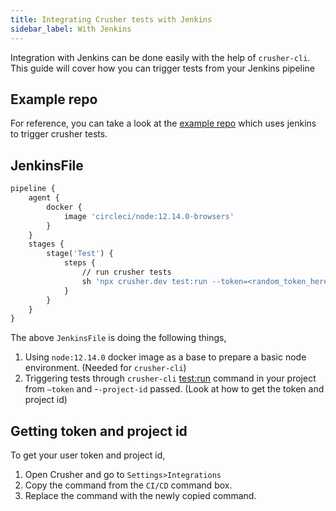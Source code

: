 ```yaml
---
title: Integrating Crusher tests with Jenkins
sidebar_label: With Jenkins
---
```


Integration with Jenkins can be done easily with the help of `crusher-cli`. This guide will cover how you can trigger tests from your Jenkins pipeline

## Example repo

For reference, you can take a look at the [example repo](https://github.com/crusherdev/crusher-jenkins) which uses jenkins to trigger crusher tests.

## JenkinsFile

```dockerfile
pipeline {
    agent {
        docker {
            image 'circleci/node:12.14.0-browsers'
        }
    }
    stages {
        stage('Test') {
            steps {
                // run crusher tests
                sh 'npx crusher.dev test:run --token=<random_token_here> --project-id=<your_project_id>'
            }
        }
    }
}
```

The above `JenkinsFile` is doing the following things,

1. Using `node:12.14.0` docker image as a base to prepare a basic node environment. (Needed for `crusher-cli`)
1. Triggering tests through `crusher-cli` [test:run](/cli/commands/test:run) command in your project from `—token` and -`-project-id` passed. (Look at how to get the token and project id)

## Getting token and project id

To get your user token and project id,

1. Open Crusher and go to `Settings>Integrations`
1. Copy the command from the `CI/CD` command box.
1. Replace the command with the newly copied command.
